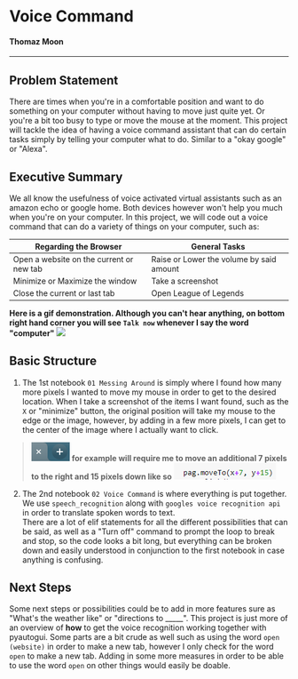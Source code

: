 # Voice Command
#### Thomaz Moon

---
## Problem Statement
There are times when you're in a comfortable position and want to do something on your computer without having to move just quite yet. Or you're a bit too busy to type or move the mouse at the moment. This project will tackle the idea of having a voice command assistant that can do certain tasks simply by telling your computer what to do. Similar to a "okay google" or "Alexa".

## Executive Summary
We all know the usefulness of voice activated virtual assistants such as an amazon echo or google home. Both devices however won't help you much when you're on your computer. In this project, we will code out a voice command that can do a variety of things on your computer, such as:

| Regarding the Browser | General Tasks |
|---	|---	|
| Open a website on the current or new tab 	| Raise or Lower the volume by said amount 	|
| Minimize or Maximize the window 	| Take a screenshot 	|
| Close the current or last tab 	| Open League of Legends 	|

**Here is a gif demonstration. Although you can't hear anything, on bottom right hand corner you will see `Talk now` whenever I say the word "computer"**
<img src = './notebook_imgs/voice-control-gif.gif'>  

## Basic Structure
1. The 1st notebook `01 Messing Around` is simply where I found how many more pixels I wanted to move my mouse in order to get to the desired location. When I take a screenshot of the items I want found, such as the `X` or "minimize" button, the original position will take my mouse to the edge or the image, however, by adding in a few more pixels, I can get to the center of the image where I actually want to click.  

> <img src = './notebook_imgs/new_tab.png' align> **for example will require me to move an additional 7 pixels to the right and 15 pixels down like so** <img src = './notebook_imgs/moving_example.png'>

2. The 2nd notebook `02 Voice Command` is where everything is put together. We use `speech_recognition` along with `googles voice recognition api` in order to translate spoken words to text.  
There are a lot of elif statements for all the different possibilities that can be said, as well as a "Turn off" command to prompt the loop to break and stop, so the code looks a bit long, but everything can be broken down and easily understood in conjunction to the first notebook in case anything is confusing.

## Next Steps
Some next steps or possibilities could be to add in more features sure as "What's the weather like" or "directions to _____". This project is just more of an overview of **how** to get the voice recognition working together with pyautogui. Some parts are a bit crude as well such as using the word `open (website)` in order to make a new tab, however I only check for the word `open` to make a new tab. Adding in some more measures in order to be able to use the word `open` on other things would easily be doable. 
